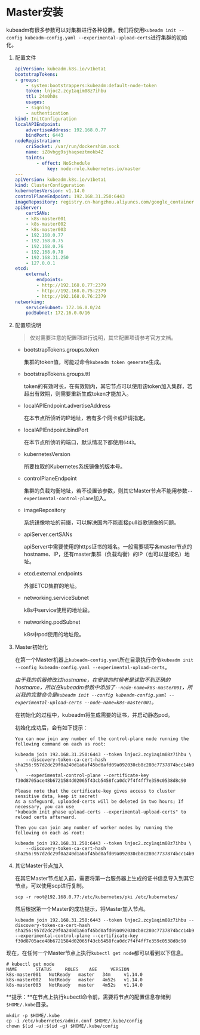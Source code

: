 # Master安装

kubeadm有很多参数可以对集群进行各种设置。我们将使用```kubeadm init --config kubeadm-config.yaml --experimental-upload-certs```进行集群的初始化。

1. 配置文件

    ```yaml
    apiVersion: kubeadm.k8s.io/v1beta1
    bootstrapTokens:
    - groups:
        - system:bootstrappers:kubeadm:default-node-token
        token: lnjoc2.zcy1aqim08z7ihbu
        ttl: 24m0h0s
        usages:
        - signing
        - authentication
    kind: InitConfiguration
    localAPIEndpoint:
        advertiseAddress: 192.168.0.77
        bindPort: 6443
    nodeRegistration:
        criSocket: /var/run/dockershim.sock
        name: iZ8vbgg9sjhaqseztmokb4Z
        taints:
            - effect: NoSchedule
                key: node-role.kubernetes.io/master
    ---
    apiVersion: kubeadm.k8s.io/v1beta1
    kind: ClusterConfiguration
    kubernetesVersion: v1.14.0
    controlPlaneEndpoint: 192.168.31.250:6443
    imageRepository: registry.cn-hangzhou.aliyuncs.com/google_containers
    apiServer:
        certSANs:
        - k8s-master001
        - k8s-master002
        - k8s-master003
        - 192.168.0.77
        - 192.168.0.75
        - 192.168.0.76
        - 192.168.0.78
        - 192.168.31.250
        - 127.0.0.1
    etcd:
        external:
            endpoints:
            - http://192.168.0.77:2379
            - http://192.168.0.75:2379
            - http://192.168.0.76:2379
    networking:
        serviceSubnet: 172.16.0.0/24
        podSubnet: 172.16.0.0/16
    ```

2. 配置项说明
    > 仅对需要注意的配置项进行说明，其它配置项请参考官方文档。

    * bootstrapTokens.groups.token
        
        集群的token值，可能过命令```kubeadm token generate```生成。

    * bootstrapTokens.groups.ttl

        token的有效时长，在有效期内，其它节点可以使用该token加入集群，若超出有效期，则需要重新生成token才能加入。

    * localAPIEndpoint.advertiseAddress

        在本节点所侦听的IP地址，若有多个网卡或IP请指定。
    
    * localAPIEndpoint.bindPort

        在本节点所侦听的端口，默认情况下都使用```6443```。

    * kubernetesVersion

        所要拉取的Kubernetes系统镜像的版本号。

    * controlPlaneEndpoint

        集群的负载均衡地址，若不设置该参数，则其它Master节点不能用参数```--experimental-control-plane```加入。

    * imageRepository

        系统镜像地址的前缀，可以解决国内不能直接pull谷歌镜像的问题。

    * apiServer.certSANs

        apiServer中需要使用的https证书的域名。一般需要填写各master节点的hostname、IP，还有master集群（负载均衡）的IP（也可以是域名）地址。

    * etcd.external.endpoints

        外部ETCD集群的地址。

    * networking.serviceSubnet

        k8s中service使用的地址段。

    * networking.podSubnet

        k8s中pod使用的地址段。

3. Master初始化

    在第一个Master机器上```kubeadm-config.yaml```所在目录执行命令```kubeadm init --config kubeadm-config.yaml --experimental-upload-certs```。

    *由于我的机器修改过hostname，在安装的时候老是读取不到正确的hostname，所以在kubeadm参数中添加了```--node-name=k8s-master001```，所以我的完整命令是```kubeadm init --config kubeadm-config.yaml --experimental-upload-certs --node-name=k8s-master001```。*

    在初始化的过程中，kubeadm将生成需要的证书，并启动静态pod。

    初始化成功后，会有如下提示：

    ```
    You can now join any number of the control-plane node running the following command on each as root:

    kubeadm join 192.168.31.250:6443 --token lnjoc2.zcy1aqim08z7ihbu \
        --discovery-token-ca-cert-hash sha256:957d2dc29f0a240d1a6af45bd0afd09a092030cb8c280c7737874bcc14b903fb \
        --experimental-control-plane --certificate-key f30d8705ace48b6721584d02065f43cb5458fca0dc7f4f4ff7e359c0538d8c90

    Please note that the certificate-key gives access to cluster sensitive data, keep it secret!
    As a safeguard, uploaded-certs will be deleted in two hours; If necessary, you can use
    "kubeadm init phase upload-certs --experimental-upload-certs" to reload certs afterward.

    Then you can join any number of worker nodes by running the following on each as root:

    kubeadm join 192.168.31.250:6443 --token lnjoc2.zcy1aqim08z7ihbu \
        --discovery-token-ca-cert-hash sha256:957d2dc29f0a240d1a6af45bd0afd09a092030cb8c280c7737874bcc14b903fb

    ```

4. 其它Master节点加入

    在其它Master节点加入前，需要将第一台服务器上生成的证书信息导入到其它节点，可以使用scp进行复制。

    ```
    scp -r root@192.168.0.77:/etc/kubernetes/pki /etc/kubernetes/
    ```

    然后根据第一个Master的成功提示，将Master加入节点。

    ```
    kubeadm join 192.168.31.250:6443 --token lnjoc2.zcy1aqim08z7ihbu --discovery-token-ca-cert-hash sha256:957d2dc29f0a240d1a6af45bd0afd09a092030cb8c280c7737874bcc14b903fb --experimental-control-plane --certificate-key f30d8705ace48b6721584d02065f43cb5458fca0dc7f4f4ff7e359c0538d8c90
    ```

现在，在任何一个Master节点上执行```kubectl get node```都可以看到以下信息。

```
# kubectl get node
NAME       STATUS     ROLES    AGE     VERSION
k8s-master001   NotReady   master   34m     v1.14.0
k8s-master002   NotReady   master   4m52s   v1.14.0
k8s-master003   NotReady   master   4m52s   v1.14.0
```

**提示：**在节点上执行kubectl命令前，需要将节点的配置信息存储到```$HOME/.kube```目录。

```
mkdir -p $HOME/.kube
cp -i /etc/kubernetes/admin.conf $HOME/.kube/config
chown $(id -u):$(id -g) $HOME/.kube/config
```